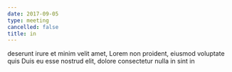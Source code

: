 ```yaml
---
date: 2017-09-05
type: meeting
cancelled: false
title: in
---
```

deserunt irure et minim velit amet, Lorem non proident, eiusmod voluptate quis Duis eu esse nostrud elit, dolore consectetur nulla in sint in